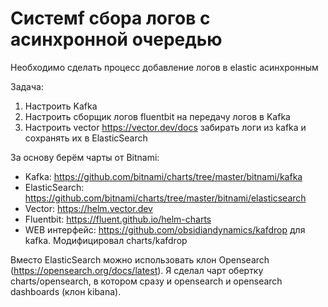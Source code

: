 # Cистемf сбора логов с асинхронной очередью
Необходимо сделать процесс добавление логов в elastic асинхронным

Задача: 
1. Настроить Kafka
2. Настроить сборщик логов fluentbit на передачу логов в Kafka
3. Настроить vector https://vector.dev/docs забирать логи из kafka и сохранять их в ElasticSearch

За основу берём чарты от Bitnami:
- Kafka: https://github.com/bitnami/charts/tree/master/bitnami/kafka
- ElasticSearch: https://github.com/bitnami/charts/tree/master/bitnami/elasticsearch
- Vector: https://helm.vector.dev
- Fluentbit: https://fluent.github.io/helm-charts
- WEB интерфейс: https://github.com/obsidiandynamics/kafdrop для kafka. Модифицировал charts/kafdrop

Вместо ElasticSearch можно использовать клон Opensearch (https://opensearch.org/docs/latest). 
Я сделал чарт  обертку charts/opensearch, в котором сразу и opensearch и opensearch dashboards (клон kibana).